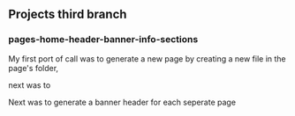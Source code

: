 ## Projects third branch 
### pages-home-header-banner-info-sections

My first port of call was to generate a new page by creating a new file in the page's folder,

next was to

Next was to generate a banner header for each seperate page